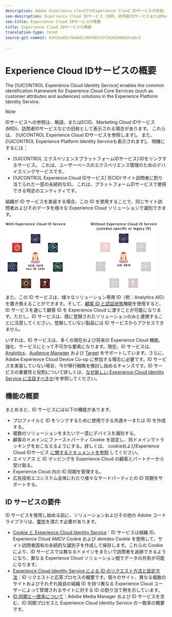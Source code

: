 ```yaml
---
description: Adobe Experience cloudでのExperience Cloud IDサービスの役割。
seo-description: Experience Cloud IDサービス（旧称、訪問者IDサービスまたはMarketing Cloud IDサービス）を使用すると、顧客属性やオーディエンスなどのExperience cloudサービスの共通の識別フレームワークを有効にできます。
seo-title: Experience Cloud IDサービスの概要
title: Experience Cloud IDサービスの概要
translation-type: tm+mt
source-git-commit: 6342ea02c74e6d1c96f987c5f2620246602ce6c5

---
```



# Experience Cloud IDサービスの概要

The [!UICONTROL Experience Cloud Identity Service] enables the common identification framework for Experience Cloud Core Services (such as customer attributes and audiences) solutions in the Experience Platform Identity Service.

>[!NOTE]
>
> IDサービスへの参照は、略語、またはECID、Marketing Cloud IDサービス(MID)、訪問者IDサービスなどの旧称として表示される場合があります。 これらは、 [!UICONTROL Experience Cloud IDサービスを参照します]。 また、 [!UICONTROL Experience Platform Identity Serviceも表示されます]。 明確にするには：

* [!UICONTROL エクスペリエンスプラットフォームIDサービス]:IDをリンクするサービス。 これは、ユーザーベースのエクスペリエンス管理のためのデバイスリンクサービスです。
* [!UICONTROL Experience Cloud IDサービス] (ECID):サイト訪問者に割り当てられた一意の永続的なID。 これは、プラットフォームIDサービスで使用できる特定のエンティティです。

組織が ID サービスを実装する場合、この ID を使用することで、同じサイト訪問者およびそのデータを様々な Experience Cloud ソリューションで識別できます。

![](assets/ecid.png)

また、この ID サービスは、様々なソリューション専用 ID（例：Analytics AID）を置き換えることができます。そして、[顧客 ID と認証状態](/help/reference/authenticated-state.md)機能を使用すると、ID サービスを通じて顧客 ID を Experience Cloud に渡すことが可能になります。ただし、ID サービスは、既に登録されたソリューションのみと連携することに注意してください。登録していない製品には ID サービスからアクセスできません。

いずれは、ID サービスは、多くの現在および将来の Experience Cloud 機能、強化、サービスにとって不可欠な要素になります。現在、ID サービスは、[Analytics](http://www.adobe.com/marketing-cloud/web-analytics.html)、[Audience Manager](http://www.adobe.com/marketing-cloud/data-management-platform.html) および [Target](http://www.adobe.com/marketing-cloud/testing-targeting.html) をサポートしています。さらに、Adobe Experience Cloud Device Co-op に参加する場合に必要です。ID サービスを実装していない場合、今が移行戦略を検討し始めるチャンスです。ID サービスの重要性と役割について詳しくは、[なぜ新しい Experience Cloud Identity Service に注目すべきか](http://blogs.adobe.com/digitalmarketing/analytics/why-new-adobe-marketing-cloud-id-service-should-be-on-your-radar/)/を参照してください。

## 機能の概要

まとめると、ID サービスには以下の機能があります。

* プロファイルと ID をリンクするために使用できる共通キーまたは ID を作成する。
* 複数のソリューションをまたいで一意にデバイスを識別する。
* 顧客のドメインにファーストパーティ Cookie を設定し、同ドメインでトラッキングをおこなえるようにする。詳しくは、 cookieおよびExperience Cloud IDサービス [に関するドキュメントを参照](https://docs.adobe.com/content/help/en/id-service/using/intro/cookies.html) してください。
* エイリアス と ID マッピングを Experience Cloud の顧客とパートナーから受け取る。
* Experience Cloud 内の ID 同期を管理する。
* 広告技術エコシステム全体にわたり様々なサードパーティとの ID 同期をサポートする。

## ID サービスの要件

ID サービスを使用し始める前に、ソリューションおよびその他の Adobe コードライブラリは、[要件](/help/reference/requirements.md)を満たす必要があります。

* [Cookie と Experience Cloud Identity Service](cookies.md)：ID サービスは組織 ID、Experience Cloud AMCV Cookie および demdex Cookie を使用して、サイト訪問者固有の永続的な識別子を作成して保存します。これらの Cookie により、ID サービスでは異なるドメインをまたいで訪問者を追跡できるようになり、異なる Experience Cloud ソリューション間でデータの共有が可能になります。
* [Experience Cloud Identity Service による ID のリクエスト方法と設定方法](id-request.md)：ID リクエストと応答プロセスの概要です。個々のサイト、異なる複数のサイトおよびそれぞれ独自の組織 ID を持つ異なる Experience Cloud ユーザーによって管理されるサイトに対する ID の割り当て例を示しています。
* [ID 同期と一致率について](match-rates.md)：Adobe Media Manager および ID サービスを含む、ID 同期プロセスと Experience Cloud Identity Service の一致率の概要です。
